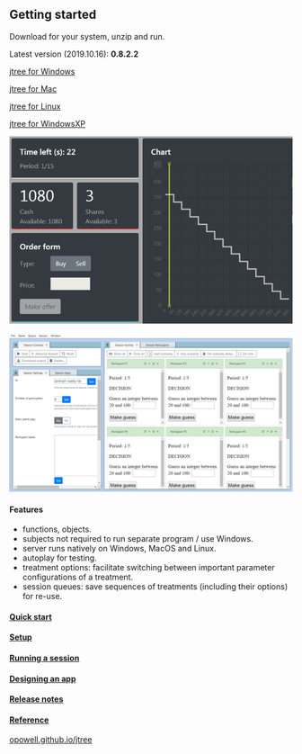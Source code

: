 ## Getting started
Download for your system, unzip and run.

Latest version (2019.10.16): **0.8.2.2**

<a href='https://github.com/opowell/jtree/releases/latest/download/jtree-0.8.2.2-win.zip'>jtree for Windows</a>

<a href='https://github.com/opowell/jtree/releases/latest/download/jtree-0.8.2.2-macos.zip'>jtree for Mac</a>

<a href='https://github.com/opowell/jtree/releases/latest/download/jtree-0.8.2.2-linux.zip'>jtree for Linux</a>

<a href='https://github.com/opowell/jtree/releases/latest/download/jtree-0.8.2.2-winxp.zip'>jtree for WindowsXP</a>

![](double-auction.png)

![](adminUI.png)

#### Features
- functions, objects.
- subjects not required to run separate program / use Windows.
- server runs natively on Windows, MacOS and Linux.
- autoplay for testing.
- treatment options: facilitate switching between important parameter configurations of a treatment.
- session queues: save sequences of treatments (including their options) for re-use.

#### <a href='https://opowell.github.io/jtree/reference/tutorial-1-quick-start.html'>Quick start</a>

#### <a href='https://opowell.github.io/jtree/reference/tutorial-2-setup.html'>Setup</a>

#### <a href='https://opowell.github.io/jtree/reference/tutorial-3-running-a-session.html'>Running a session</a>

#### <a href='https://opowell.github.io/jtree/reference/tutorial-4-designing-an-app.html'>Designing an app</a>

#### <a href='https://opowell.github.io/jtree/reference/tutorial-7-release-notes.html'>Release notes</a>

#### <a href='https://opowell.github.io/jtree/reference/index.html'>Reference</a>

<a href='https://opowell.github.io/jtree'>opowell.github.io/jtree</a>
